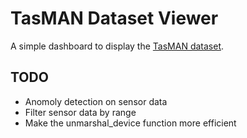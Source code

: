 # TasMAN Dataset Viewer

A simple dashboard to display the [TasMAN dataset](https://data.csiro.au/collection/csiro:5603).

## TODO

* Anomoly detection on sensor data 
* Filter sensor data by range 
* Make the unmarshal_device function more efficient

